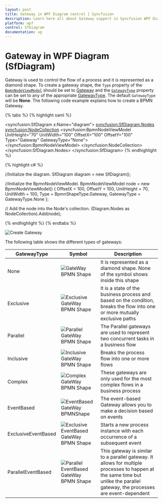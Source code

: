 ```yaml
---
layout: post
title: Gateway in WPF Diagram control | Syncfusion
description: Learn here all about Gateway support in Syncfusion WPF Diagram (SfDiagram) control, its elements and more.
platform: wpf
control: SfDiagram
documentation: ug
---
```


# Gateway in WPF Diagram (SfDiagram)

Gateway is used to control the flow of a process and it is represented as a diamond shape. To create a gateway shape, the `Type` property of the [`BpmnNodeViewModel`](https://help.syncfusion.com/cr/wpf/Syncfusion.UI.Xaml.Diagram.BpmnNodeViewModel.html) should be set to [Gateway](https://help.syncfusion.com/cr/wpf/Syncfusion.UI.Xaml.Diagram.Controls.BpmnShapeType.html#fields#GateWay) and the [`GatewayType`](https://help.syncfusion.com/cr/wpf/Syncfusion.UI.Xaml.Diagram.BpmnNodeViewModel.html#Syncfusion_UI_Xaml_Diagram_BpmnNodeViewModel_GatewayType) property can be set to any of the appropriate [GatewayType](https://help.syncfusion.com/cr/wpf/Syncfusion.UI.Xaml.Diagram.Controls.GatewayType.html). The default `GatewayType` will be **None**. The following code example explains how to create a BPMN Gateway.

{% tabs %}
{% highlight xaml %}
<!--Initialize the SfDiagram-->
<syncfusion:SfDiagram x:Name="diagram">
    <!--Initialize the Node-->
    <syncfusion:SfDiagram.Nodes>
        <!--Initialize the Node Collection-->
        <syncfusion:NodeCollection>
            <!--Initialize the BpmnNodeViewModel-->
            <syncfusion:BpmnNodeViewModel UnitHeight="70" UnitWidth="100" OffsetX="100" OffsetY="100" Type="Gateway" GatewayType="None"> 
            </syncfusion:BpmnNodeViewModel>
        </syncfusion:NodeCollection>
    </syncfusion:SfDiagram.Nodes>
</syncfusion:SfDiagram>
{% endhighlight %}

{% highlight c# %}

//Initialize the diagram.
SfDiagram diagram = new SfDiagram();

//Initialize the BpmnNodeViewModel.
BpmnNodeViewModel node = new BpmnNodeViewModel()
{
  OffsetX = 100,
  OffsetY = 100,
  UnitHeight = 70,
  UnitWidth = 100,
  Type = BpmnShapeType.Gateway,
  GatewayType = GatewayType.None
};

// Add the node into the Node's collection.
(Diagram.Nodes as NodeCollection).Add(node);

{% endhighlight %}
{%  endtabs %}

![Create Gateway](BPMN-Shapes-Images/bpmn-gataway-none.png)


The following table shows the different types of gateways:

| GatewayType | Symbol |Description|
| -------- | -------- | -------- |
| None | ![GateWay BPMN Shape](BPMN-Shapes-Images/bpmn-gataway-none.png) |It is represented as a diamond shape. None of the symbol shows inside this shape|
| Exclusive | ![Exclusive GateWay BPMN Shape](BPMN-Shapes-Images/Exclusive.png) |It is a state of the business process and based on the condition, breaks the flow into one or more mutually exclusive paths|
| Parallel | ![Parallel GateWay BPMN Shape](BPMN-Shapes-Images/Parallel.png) |The Parallel gateways are used to represent two concurrent tasks in a business flow|
| Inclusive | ![Inclusive GateWay BPMN Shape](BPMN-Shapes-Images/Inclusive.png) |Breaks the process flow into one or more flows|
| Complex | ![Complex GateWay BPMN Shape](BPMN-Shapes-Images/Complex.png) |These gateways are only used for the most complex flows in a business process|
| EventBased | ![EventBased GateWay BPMNShape](BPMN-Shapes-Images/EventBased.png) |The event-based Gateway allows you to make a decision based on events|
| ExclusiveEventBased | ![Exclusive EventBased GateWay BPMN Shape](BPMN-Shapes-Images/EEBased.png) |Starts a new process instance with each occurrence of a subsequent event|
| ParallelEventBased | ![Parallel EventBased GateWay BPMN Shape](BPMN-Shapes-Images/PEBased.png) |This gateway is similar to a parallel gateway. It allows for multiple processes to happen at the same time but unlike the parallel gateway, the processes are event-dependent|
